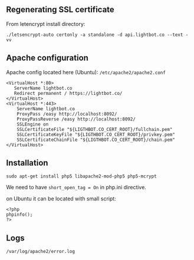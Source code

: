 ## Regenerating SSL certificate

From letencrypt install directory:

```
./letsencrypt-auto certonly -a standalone -d api.lightbot.co --text -vv
```

## Apache configuration

Apache config located here (Ubuntu): `/etc/apache2/apache2.conf`

```
<VirtualHost *:80>
   ServerName lightbot.co
   Redirect permanent / https://lightbot.co/
</VirtualHost>
<VirtualHost *:443>
    ServerName lightbot.co
    ProxyPass /easy http://localhost:8092/
    ProxyPassReverse /easy http://localhost:8092/
    SSLEngine on
    SSLCertificateFile "${LIGTHBOT.CO_CERT_ROOT}/fullchain.pem"
    SSLCertificateKeyFile "${LIGTHBOT.CO_CERT_ROOT}/privkey.pem"
    SSLCertificateChainFile "${LIGTHBOT.CO_CERT_ROOT}/chain.pem"
</VirtualHost>
```


## Installation

`sudo apt-get install php5 libapache2-mod-php5 php5-mcrypt`

We need to have `short_open_tag = On` in php.ini directive.
 
on Ubuntu it can be located with small script:

```
<?php
phpinfo();
?>
```

## Logs

`/var/log/apache2/error.log`
